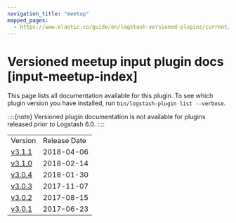 ```yaml
---
navigation_title: "meetup"
mapped_pages:
  - https://www.elastic.co/guide/en/logstash-versioned-plugins/current/input-meetup-index.html
---
```


# Versioned meetup input plugin docs [input-meetup-index]


This page lists all documentation available for this plugin.  To see which plugin version you have installed, run `bin/logstash-plugin list --verbose`.

::::{note}
Versioned plugin documentation is not available for plugins released prior to Logstash 6.0.
::::


|     |     |
| --- | --- |
| Version | Release Date |
| [v3.1.1](v3-1-1-plugins-inputs-meetup.md) | 2018-04-06 |
| [v3.1.0](v3-1-0-plugins-inputs-meetup.md) | 2018-02-14 |
| [v3.0.4](v3-0-4-plugins-inputs-meetup.md) | 2018-01-30 |
| [v3.0.3](v3-0-3-plugins-inputs-meetup.md) | 2017-11-07 |
| [v3.0.2](v3-0-2-plugins-inputs-meetup.md) | 2017-08-15 |
| [v3.0.1](v3-0-1-plugins-inputs-meetup.md) | 2017-06-23 |








